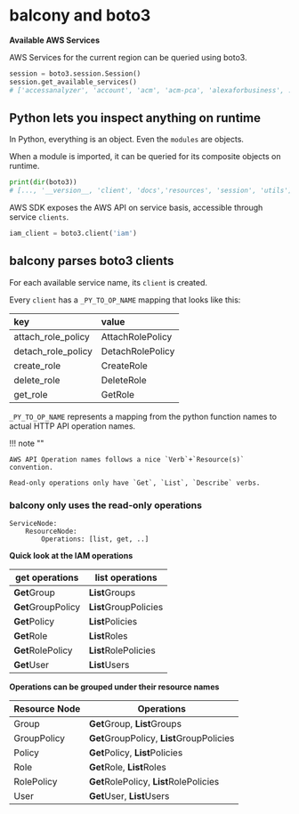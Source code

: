 # balcony and boto3

**Available AWS Services**

AWS Services for the current region can be queried using boto3.

```python title="Listing available service names"
session = boto3.session.Session()
session.get_available_services()
# ['accessanalyzer', 'account', 'acm', 'acm-pca', 'alexaforbusiness', ...]
```

## Python lets you inspect anything on runtime

In Python, everything is an object. Even the `modules` are objects.

When a module is imported, it can be queried for its composite objects on runtime. 

```python title="Listing boto3 scope"
print(dir(boto3))
# [..., '__version__, 'client', 'docs','resources', 'session', 'utils']
```

AWS SDK exposes the AWS API on service basis, accessible through service `clients`. 

```python
iam_client = boto3.client('iam')
```

## balcony parses boto3 clients

For each available service name, its `client` is created.


Every `client` has a `_PY_TO_OP_NAME` mapping that looks like this:

| key | value | 
|:-- |:-- | 
| attach_role_policy | AttachRolePolicy |
| detach_role_policy | DetachRolePolicy |
| create_role | CreateRole |
| delete_role | DeleteRole |
| get_role | GetRole |

`_PY_TO_OP_NAME` represents a mapping from the python function names to actual HTTP API operation names. 

!!! note ""

    AWS API Operation names follows a nice `Verb`+`Resource(s)` convention. 

    Read-only operations only have `Get`, `List`, `Describe` verbs.




### balcony only uses the **read-only** operations 

```
ServiceNode:
    ResourceNode:
        Operations: [list, get, ..]
```

**Quick look at the IAM operations**

| get operations | list operations |
|-- |--|
| **Get**Group | **List**Groups |
| **Get**GroupPolicy | **List**GroupPolicies |
| **Get**Policy | **List**Policies |
| **Get**Role | **List**Roles |
| **Get**RolePolicy | **List**RolePolicies |
| **Get**User | **List**Users |

**Operations can be grouped under their resource names**

| Resource Node | Operations |
|-- |--|
| Group | **Get**Group, **List**Groups |
| GroupPolicy | **Get**GroupPolicy, **List**GroupPolicies |
| Policy | **Get**Policy, **List**Policies |
| Role | **Get**Role, **List**Roles |
| RolePolicy | **Get**RolePolicy, **List**RolePolicies |
| User | **Get**User, **List**Users |


